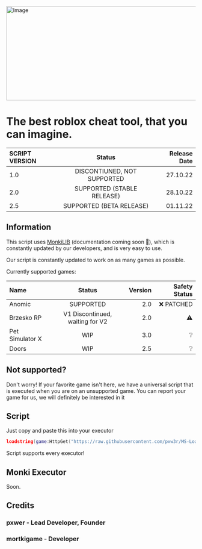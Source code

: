<img src="https://cdn.discordapp.com/attachments/1063246915032068187/1071787816406761492/ms.png" alt="Image" width="2000" height="250"/>

# The best roblox cheat tool, that you can imagine.
| SCRIPT VERSION  | Status  | Release Date |
| :------------ |:---------------:| -----:|
| 1.0      | DISCONTIUNED, NOT SUPPORTED | 27.10.22 |
| 2.0      | SUPPORTED (STABLE RELEASE)      |   28.10.22 |
| 2.5     | SUPPORTED (BETA RELEASE)      |   01.11.22 |
## Information


This script uses [MonkiLIB](https://github.com/pxw3r/MonkiLIB) (documentation coming soon 👀), which is constantly updated by our developers, and is very easy to use.

Our script is constantly updated to work on as many games as possible.

Currently supported games:

| Name  | Status  | Version | Safety Status |
| :------------ |:---------------:| -----:| -----:|
| Anomic      | SUPPORTED | 2.0 | ❌ PATCHED |
| Brzesko RP      | V1 Discontinued, waiting for V2       |   2.0 | ⚠️ |
| Pet Simulator X | WIP        |    3.0 | ❔ |
| Doors | WIP        |    2.5 | ❔ |

## Not supported?
Don't worry! If your favorite game isn't here, we have a universal script that is executed when you are on an unsupported game.
You can report your game for us, we will definitely be interested in it

## Script
Just copy and paste this into your executor
```lua
loadstring(game:HttpGet("https://raw.githubusercontent.com/pxw3r/MS-Loadstring/main/main.lua", true))()
```
Script supports every executor!

## Monki Executor
Soon.

## Credits

### pxwer - Lead Developer, Founder
### mortkigame - Developer
